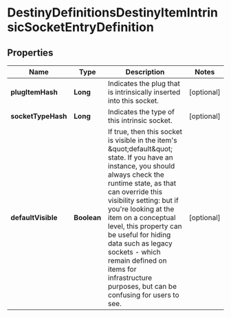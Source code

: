 
# DestinyDefinitionsDestinyItemIntrinsicSocketEntryDefinition

## Properties
Name | Type | Description | Notes
------------ | ------------- | ------------- | -------------
**plugItemHash** | **Long** | Indicates the plug that is intrinsically inserted into this socket. |  [optional]
**socketTypeHash** | **Long** | Indicates the type of this intrinsic socket. |  [optional]
**defaultVisible** | **Boolean** | If true, then this socket is visible in the item&#39;s \&quot;default\&quot; state. If you have an instance, you should always check the runtime state, as that can override this visibility setting: but if you&#39;re looking at the item on a conceptual level, this property can be useful for hiding data such as legacy sockets - which remain defined on items for infrastructure purposes, but can be confusing for users to see. |  [optional]



